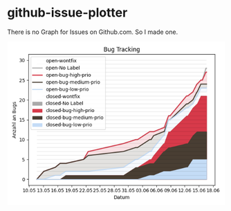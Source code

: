 # github-issue-plotter
There is no Graph for Issues on Github.com. So I made one.

![Example Diagram](example.png)
